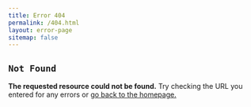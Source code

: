 ```yaml
---
title: Error 404
permalink: /404.html
layout: error-page
sitemap: false
---
```

## `Not Found`
**The requested resource could not be found.** Try checking the URL you entered for any errors or [go back to the homepage.](/)
